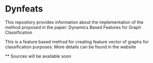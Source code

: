 # Dynfeats

This repository provides information about the implementation of the method proposed in the paper:
Dynamics Based Features for Graph Classification

This is a feature based method for creating feature vector of graphs for classification purposes. More details can be found in the website

** Sources will be available soon
